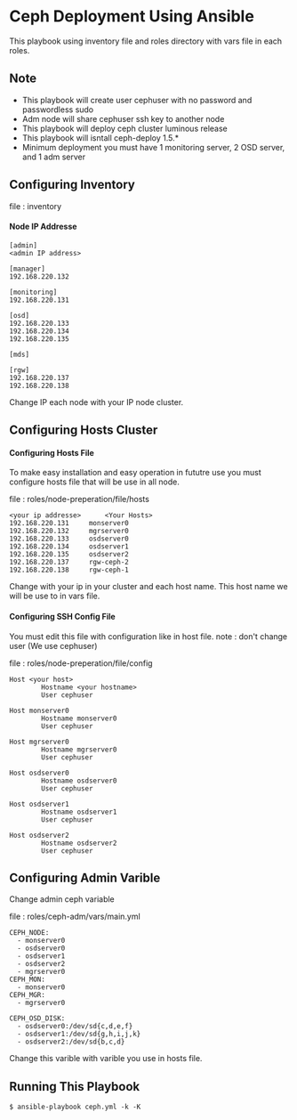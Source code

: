 Ceph Deployment Using Ansible
=============================

This playbook using inventory file and roles directory with vars file in each roles. 

## Note
* This playbook will create user cephuser with no password and passwordless sudo
* Adm node will share cephuser ssh key to another node
* This playbook will deploy ceph cluster luminous release
* This playbook will isntall ceph-deploy 1.5.*
* Minimum deployment you must have 1 monitoring server, 2 OSD server, and 1 adm server

## Configuring Inventory

file : inventory

#### Node IP Addresse

```
[admin]
<admin IP address>

[manager]
192.168.220.132

[monitoring]
192.168.220.131

[osd]
192.168.220.133
192.168.220.134
192.168.220.135

[mds]

[rgw]
192.168.220.137
192.168.220.138 
```
Change IP each node with your IP node cluster. 


## Configuring Hosts Cluster

#### Configuring Hosts File

To make easy installation and easy operation in fututre use you must configure hosts file that will be use in all node. 

file : roles/node-preperation/file/hosts

```
<your ip addresse>		<Your Hosts>
192.168.220.131		monserver0
192.168.220.132		mgrserver0
192.168.220.133		osdserver0
192.168.220.134		osdserver1
192.168.220.135		osdserver2
192.168.220.137		rgw-ceph-2
192.168.220.138		rgw-ceph-1
```
Change with your ip in your cluster and each host name. This host name we will be use to in vars file. 

#### Configuring SSH Config File

You must edit this file with configuration like in host file. 
note : don't change user (We use cephuser)

file : roles/node-preperation/file/config

```
Host <your host>
        Hostname <your hostname>
        User cephuser

Host monserver0
        Hostname monserver0
        User cephuser

Host mgrserver0
        Hostname mgrserver0
        User cephuser

Host osdserver0
        Hostname osdserver0
        User cephuser

Host osdserver1
        Hostname osdserver1
        User cephuser

Host osdserver2
        Hostname osdserver2
        User cephuser
```
## Configuring Admin Varible

Change admin ceph variable

file : roles/ceph-adm/vars/main.yml

```
CEPH_NODE:
  - monserver0
  - osdserver0
  - osdserver1
  - osdserver2
  - mgrserver0
CEPH_MON:
  - monserver0
CEPH_MGR:
  - mgrserver0

CEPH_OSD_DISK:
  - osdserver0:/dev/sd{c,d,e,f}
  - osdserver1:/dev/sd{g,h,i,j,k}
  - osdserver2:/dev/sd{b,c,d}
```
Change this varible with varible you use in hosts file. 

## Running This Playbook

```
$ ansible-playbook ceph.yml -k -K
```